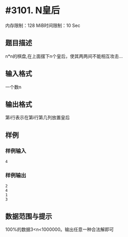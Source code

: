 # #3101. N皇后

内存限制：128 MiB时间限制：10 Sec

## 题目描述

n*n的棋盘,在上面摆下n个皇后，使其两两间不能相互攻击&hellip;

## 输入格式

一个数n

## 输出格式

第i行表示在第i行第几列放置皇后

## 样例

### 样例输入

    
    4
    
    
    

### 样例输出

    
    2
    4
    1
    3
    
     
    
    
    

## 数据范围与提示

100%的数据3<n<1000000。输出任意一种合法解即可
